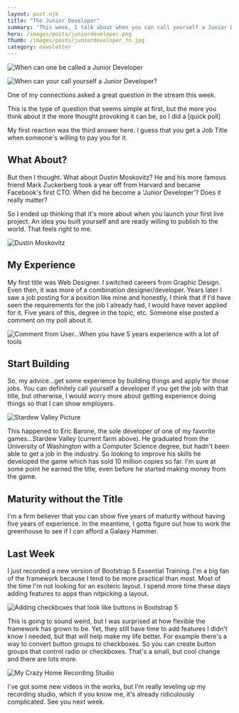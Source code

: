 ```yaml
---
layout: post.njk
title: "The Junior Developer"
summary: "This week, I talk about when you can call yourself a Junior Developer, which I really struggled with how to answer. Plus I just finished the largest course I do, you get to see one of my two favorite games and a peek at my ridiculously complicated video setup."
hero: /images/posts/juniordeveloper.png
thumb: /images/posts/juniordeveloper_tn.jpg
category: newsletter
---
```


<div class="article-side-image">

![When can one be called a Junior Developer](https://media-exp1.licdn.com/dms/image/C4E12AQHEilGnnL7HWg/article-inline_image-shrink_1000_1488/0/1619543654112?e=1629936000&v=beta&t=0Pgv6xZ_uDDGLOwKyiOgaIS_w8QPRyRx0YT5sn4ksgI)

![When can your call yourself a Junior Developer?](https://media-exp1.licdn.com/dms/image/C5612AQG66ywqBPL_OA/article-inline_image-shrink_1500_2232/0/1619651522602?e=1629936000&v=beta&t=WdZ2kSEJrKhWQkzSdODmOaj4vwjSkzOMpesHl3_GnAo)

</div>

One of my connections asked a great question in the stream this week.

This is the type of question that seems simple at first, but the more you think about it the more thought provoking it can be, so I did a [quick poll]

My first reaction was the third answer here. I guess that you get a Job Title when someone's willing to pay you for it.

## What About?

But then I thought. What about Dustin Moskovitz? He and his more famous friend Mark Zuckerberg took a year off from Harvard and became Facebook's first CTO. When did he become a 'Junior Developer'? Does it really matter?

So I ended up thinking that it's more about when you launch your first live project. An idea you built yourself and are ready willing to publish to the world. That feels right to me.

<div class="article-side-image">

![Dustin Moskovitz](https://media-exp1.licdn.com/dms/image/C5612AQHvNNUzZC-hQg/article-inline_image-shrink_1500_2232/0/1619651675428?e=1629936000&v=beta&t=YjVckmEyZHdEA_cKdRrMeQphyVUxpEHhI94s37bIoho)

</div>

## My Experience

My first title was Web Designer. I switched careers from Graphic Design. Even then, it was more of a combination designer/developer. Years later I saw a job posting for a position like mine and honestly, I think that if I'd have seen the requirements for the job I already had, I would have never applied for it. Five years of this, degree in the topic, etc. Someone else posted a comment on my poll about it.

<div class="article-side-image">

![Comment from User...When you have 5 years experience with a lot of tools](https://media-exp1.licdn.com/dms/image/C4E12AQGhg8i1EbvNpw/article-inline_image-shrink_1000_1488/0/1619561559074?e=1629936000&v=beta&t=F8CK3REgBLFhfUHzB543kqJNRRYWvoASrBudKl9wQKs)

</div>

## Start Building

So, my advice...get some experience by building things and apply for those jobs. You can definitely call yourself a developer if you get the job with that title, but otherwise, I would worry more about getting experience doing things so that I can show employers.

![Stardew Valley Picture](https://media-exp1.licdn.com/dms/image/C4E12AQE0s7vnzon8oA/article-inline_image-shrink_1500_2232/0/1619676726024?e=1629936000&v=beta&t=fqjDIplMq9zCAx-phs4aCJMfU6ReK99EuMZLPYwWNGo)

This happened to Eric Barone, the sole developer of one of my favorite games...Stardew Valley (current farm above). He graduated from the University of Washington with a Computer Science degree, but hadn't been able to get a job in the industry. So looking to improve his skills he developed the game which has sold 10 million copies so far. I'm sure at some point he earned the title, even before he started making money from the game.

## Maturity without the Title

I'm a firm believer that you can show five years of maturity without having five years of experience. In the meantime, I gotta figure out how to work the greenhouse to see if I can afford a Galaxy Hammer.

## Last Week

I just recorded a new version of Bootstrap 5 Essential Training. I'm a big fan of the framework because I tend to be more practical than most. Most of the time I'm not looking for an esoteric layout. I spend more time these days adding features to apps than nitpicking a layout.

![Adding checkboxes that look like buttons in Bootstrap 5](https://media-exp1.licdn.com/dms/image/C4E12AQGIM0-Sc89kFQ/article-inline_image-shrink_1500_2232/0/1619562955312?e=1629936000&v=beta&t=jrDoLVdAmEX4rZnwbBboQQlnSaCP0AIba6jhXIghiyI)

This is going to sound weird, but I was surprised at how flexible the framework has grown to be. Yet, they still have time to add features I didn't know I needed, but that will help make my life better. For example there's a way to convert button groups to checkboxes. So you can create button groups that control radio or checkboxes. That's a small, but cool change and there are lots more.

![My Crazy Home Recording Studio](https://media-exp1.licdn.com/dms/image/C4E12AQG42lJ2SqN-3Q/article-inline_image-shrink_1500_2232/0/1619677595634?e=1629936000&v=beta&t=MRuA9lH_hj5SBGdSIf05tOjFrRXWpyELgxC34AU17Po)

I've got some new videos in the works, but I'm really leveling up my recording studio, which if you know me, it's already ridiculously complicated. See you next week.
